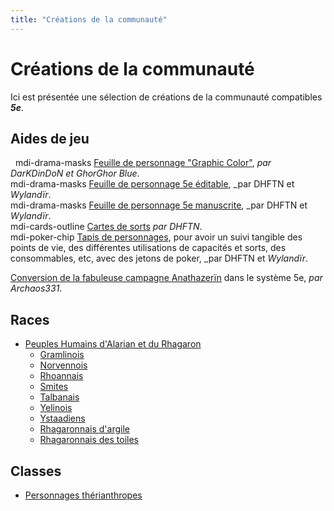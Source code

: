 ```yaml
---
title: "Créations de la communauté"
---
```


# Créations de la communauté
Ici est présentée une sélection de créations de la communauté compatibles _**5e**_.

## Aides de jeu
&nbsp;
<v-icon>mdi-drama-masks</v-icon> [Feuille de personnage "Graphic Color"](https://www.black-book-editions.fr/forums.php?topic_id=12619&nbp=13&nop=0), _par DarKDinDoN et GhorGhor Blue_.  
<v-icon>mdi-drama-masks</v-icon> [Feuille de personnage 5e éditable](/ressources/feuille_de_personnage_editable_par_DHFTN.pdf), _par DHFTN et _Wylandïr_.  
<v-icon>mdi-drama-masks</v-icon> [Feuille de personnage 5e manuscrite](/ressources/feuille_de_personnage_version_manuscrite_par_DHFTN.pdf), _par DHFTN et _Wylandïr_.  
<v-icon>mdi-cards-outline</v-icon> [Cartes de sorts](https://drive.google.com/drive/folders/1c6tRQWx2Wq2BR8AFkHDa9eMfm1_ZLOzX) _par DHFTN_.  
<v-icon>mdi-poker-chip</v-icon> [Tapis de personnages](https://drive.google.com/drive/folders/1WAB559H5gNPXYsCmS2Hkd6eFoS6qudUH), pour avoir un suivi tangible des points de vie, des différentes utilisations de capacités et sorts, des consommables, etc, avec des jetons de poker, _par DHFTN et _Wylandïr_.  

[Conversion de la fabuleuse campagne Anathazerïn](http://www.archaos-jdr.fr/medfan/index.php?page=Heros-Dragons) dans le système 5e, _par Archaos331_.

## Races
* [Peuples Humains d'Alarian et du Rhagaron](/communaute/peuples-humains-d-alarian/)
  * [Gramlinois](/communaute/peuples-humains-d-alarian/#gramlinois)
  * [Norvennois](/communaute/peuples-humains-d-alarian/#norvennois)
  * [Rhoannais](/communaute/peuples-humains-d-alarian/#rhoannais)
  * [Smites](/communaute/peuples-humains-d-alarian/#smites)
  * [Talbanais](/communaute/peuples-humains-d-alarian/#talbanais)
  * [Yelinois](/communaute/peuples-humains-d-alarian/#yelinois)
  * [Ystaadiens](/communaute/peuples-humains-d-alarian/#ystaadiens)
  * [Rhagaronnais d'argile](/communaute/peuples-humains-d-alarian/#rhagaronnais-d-argile)
  * [Rhagaronnais des toiles](/communaute/peuples-humains-d-alarian/#rhagaronnais-des-toiles)

## Classes
* [Personnages thérianthropes](/communaute/therianthropie/)
